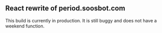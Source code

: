 ## React rewrite of period.soosbot.com

This build is currently in production. It is still buggy and does not have a weekend function. 
